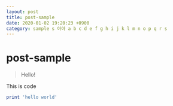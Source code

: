 ```yaml
---
layout: post
title: post-sample
date: 2020-01-02 19:20:23 +0900
category: sample s 아아 a b c d e f g h i j k l m n o p q r s
---
```

# post-sample
> Hello!

This is code
```ruby
print 'hello world'
```
